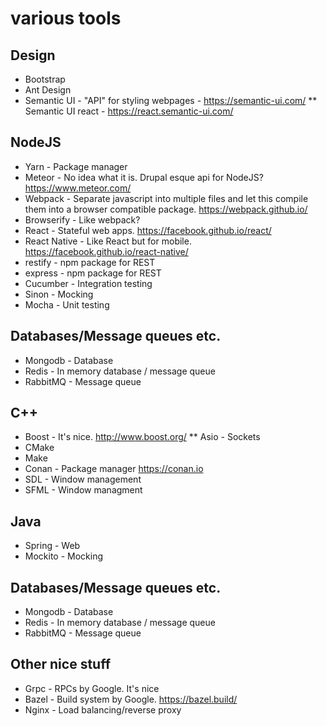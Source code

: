# various tools
## Design
* Bootstrap
* Ant Design
* Semantic UI - "API" for styling webpages - https://semantic-ui.com/
** Semantic UI react - https://react.semantic-ui.com/

## NodeJS
* Yarn - Package manager
* Meteor - No idea what it is. Drupal esque api for NodeJS? https://www.meteor.com/
* Webpack - Separate javascript into multiple files and let this compile them into a browser compatible package. https://webpack.github.io/
* Browserify - Like webpack? 
* React - Stateful web apps. https://facebook.github.io/react/
* React Native - Like React but for mobile. https://facebook.github.io/react-native/
* restify - npm package for REST
* express - npm package for REST
* Cucumber - Integration testing
* Sinon - Mocking
* Mocha - Unit testing

## Databases/Message queues etc.
* Mongodb - Database
* Redis - In memory database / message queue
* RabbitMQ - Message queue

## C++
* Boost - It's nice. http://www.boost.org/
** Asio - Sockets
* CMake
* Make
* Conan - Package manager https://conan.io
* SDL - Window management
* SFML - Window managment

## Java
* Spring - Web
* Mockito - Mocking

## Databases/Message queues etc.
* Mongodb - Database
* Redis - In memory database / message queue
* RabbitMQ - Message queue

## Other nice stuff
* Grpc - RPCs by Google. It's nice
* Bazel - Build system by Google. https://bazel.build/
* Nginx - Load balancing/reverse proxy
